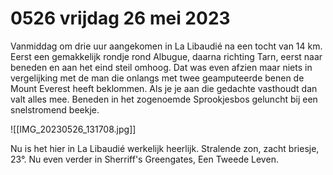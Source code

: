 # 0526 vrijdag 26 mei 2023
Vanmiddag om drie uur aangekomen in La Libaudié na een tocht van 14 km. Eerst een gemakkelijk rondje rond Albugue, daarna richting Tarn, eerst naar beneden en aan het eind steil omhoog. Dat was even afzien maar niets in vergelijking met de man die onlangs met twee geamputeerde benen de Mount Everest heeft beklommen. Als je je aan die gedachte vasthoudt dan valt alles mee. Beneden in het zogenoemde Sprookjesbos geluncht bij een snelstromend beekje.

![[IMG_20230526_131708.jpg]]

Nu is het hier in La Libaudié werkelijk heerlijk. Stralende zon, zacht briesje, 23°. Nu even verder in Sherriff's Greengates, Een Tweede Leven.
